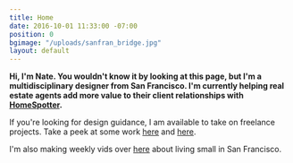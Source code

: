 ```yaml
---
title: Home
date: 2016-10-01 11:33:00 -07:00
position: 0
bgimage: "/uploads/sanfran_bridge.jpg"
layout: default
---
```


**Hi, I'm Nate. You wouldn't know it by looking at this page, but I'm a multidisciplinary designer from San Francisco. I'm currently helping real estate agents add more value to their client relationships with [HomeSpotter](http://homespotter.com "HomeSpotter").**

If you're looking for design guidance, I am available to take on freelance projects. Take a peek at some work [here](http://dribbble.com/natekadlac "Dribbble Portfolio") and [here](https://www.behance.net/natekadlac "Behance Portfolio").

I'm also making weekly vids over [here](https://www.youtube.com/channel/UCXyF7Or3OX7zXa-z2CVg_Yw "YouTube") about living small in San Francisco.
